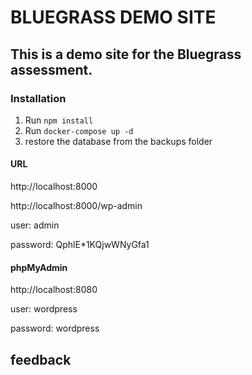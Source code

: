 # BLUEGRASS DEMO SITE

## This is a demo site for the Bluegrass assessment.

### Installation

1. Run `npm install`
2. Run `docker-compose up -d`
3. restore the database from the backups folder

#### URL

http://localhost:8000

http://localhost:8000/wp-admin

user: admin

password: QphlE\*1KQjwWNyGfa1

#### phpMyAdmin

http://localhost:8080

user: wordpress

password: wordpress


## feedback


